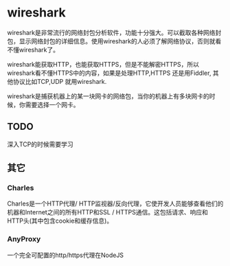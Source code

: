 # wireshark
wireshark是非常流行的网络封包分析软件，功能十分强大。可以截取各种网络封包，显示网络封包的详细信息。使用wireshark的人必须了解网络协议，否则就看不懂wireshark了。

wireshark能获取HTTP，也能获取HTTPS，但是不能解密HTTPS，所以wireshark看不懂HTTPS中的内容，如果是处理HTTP,HTTPS 还是用Fiddler, 其他协议比如TCP,UDP 就用wireshark.


wireshark是捕获机器上的某一块网卡的网络包，当你的机器上有多块网卡的时候，你需要选择一个网卡。

## TODO
深入TCP的时候需要学习

## 其它
### Charles
Charles是一个HTTP代理/ HTTP监视器/反向代理，它使开发人员能够查看他们的机器和Internet之间的所有HTTP和SSL / HTTPS通信。这包括请求、响应和HTTP头(其中包含cookie和缓存信息)。

### AnyProxy
一个完全可配置的http/https代理在NodeJS 
